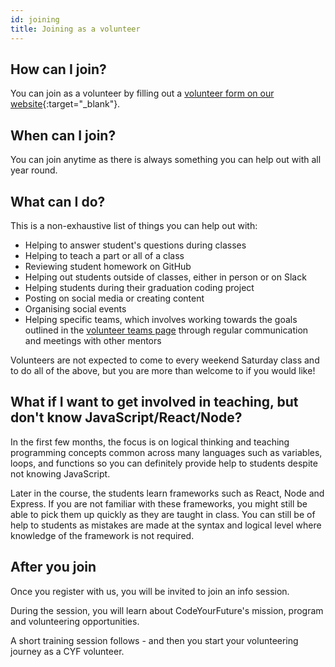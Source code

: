 ```yaml
---
id: joining
title: Joining as a volunteer
---
```


## How can I join?

You can join as a volunteer by filling out a [volunteer form on our website](https://codeyourfuture.io/volunteers/){:target="_blank"}.

## When can I join?

You can join anytime as there is always something you can help out with all year round.

## What can I do?

This is a non-exhaustive list of things you can help out with:

- Helping to answer student's questions during classes
- Helping to teach a part or all of a class
- Reviewing student homework on GitHub
- Helping out students outside of classes, either in person or on Slack
- Helping students during their graduation coding project
- Posting on social media or creating content
- Organising social events
- Helping specific teams, which involves working towards the goals outlined in the [volunteer teams page](volunteers/teams.md) through regular communication and meetings with other mentors

Volunteers are not expected to come to every weekend Saturday class and to do all of the above, but you are more than welcome to if you would like!

## What if I want to get involved in teaching, but don't know JavaScript/React/Node?

In the first few months, the focus is on logical thinking and teaching programming concepts common across many languages such as variables, loops, and functions so you can definitely provide help to students despite not knowing JavaScript.

Later in the course, the students learn frameworks such as React, Node and Express.
If you are not familiar with these frameworks, you might still be able to pick them up quickly as they are taught in class.
You can still be of help to students as mistakes are made at the syntax and logical level where knowledge of the framework is not required.

## After you join

Once you register with us, you will be invited to join an info session. 

During the session, you will learn about CodeYourFuture's mission, program and volunteering opportunities. 

A short training session follows - and then you start your volunteering journey as a CYF volunteer. 
